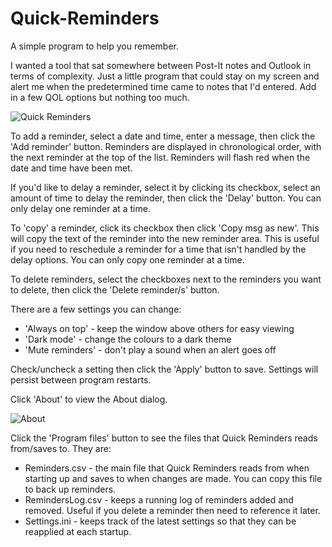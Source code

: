 # Quick-Reminders

A simple program to help you remember.


I wanted a tool that sat somewhere between Post-It notes and Outlook in terms of complexity. Just a little program that could stay on my screen and alert me when the predetermined time came to notes that I'd entered. Add in a few QOL options but nothing too much.


![Quick Reminders](https://user-images.githubusercontent.com/51849062/174615168-f5e44f7f-7aaa-4e11-8885-95a560ac177e.png)


To add a reminder, select a date and time, enter a message, then click the 'Add reminder' button. Reminders are displayed in chronological order, with the next reminder at the top of the list. Reminders will flash red when the date and time have been met.

If you'd like to delay a reminder, select it by clicking its checkbox, select an amount of time to delay the reminder, then click the 'Delay' button. You can only delay one reminder at a time.

To 'copy' a reminder, click its checkbox then click 'Copy msg as new'. This will copy the text of the reminder into the new reminder area. This is useful if you need to reschedule a reminder for a time that isn't handled by the delay options. You can only copy one reminder at a time.

To delete reminders, select the checkboxes next to the reminders you want to delete, then click the 'Delete reminder/s' button.

There are a few settings you can change:

* 'Always on top' - keep the window above others for easy viewing
* 'Dark mode' - change the colours to a dark theme
* 'Mute reminders' - don't play a sound when an alert goes off

Check/uncheck a setting then click the 'Apply' button to save. Settings will persist between program restarts.

Click 'About' to view the About dialog.


![About](https://user-images.githubusercontent.com/51849062/174622129-a9414425-9a1c-4d27-83b7-e8531367bd30.png)


Click the 'Program files' button to see the files that Quick Reminders reads from/saves to. They are:

* Reminders.csv - the main file that Quick Reminders reads from when starting up and saves to when changes are made. You can copy this file to back up reminders.
* RemindersLog.csv - keeps a running log of reminders added and removed. Useful if you delete a reminder then need to reference it later.
* Settings.ini - keeps track of the latest settings so that they can be reapplied at each startup.
